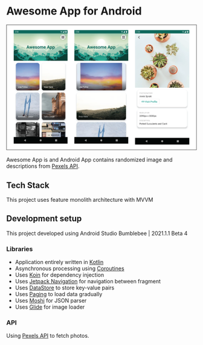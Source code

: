 # Awesome App for Android

![GitHub Cards Preview](https://github.com/gilarps/awesome-app-android/blob/master/art/app.png)

Awesome App is and Android App contains randomized image and descriptions from [Pexels API](https://www.pexels.com/api/).

## Tech Stack

This project uses feature monolith architecture with MVVM

## Development setup

This project developed using Android Studio Bumblebee | 2021.1.1 Beta 4

### Libraries

- Application entirely written in [Kotlin](https://kotlinlang.org)
- Asynchronous processing using [Coroutines](https://kotlin.github.io/kotlinx.coroutines/)
- Uses [Koin](https://github.com/InsertKoinIO/koin) for dependency injection
- Uses [Jetpack Navigation](https://developer.android.com/guide/navigation) for navigation between fragment
- Uses [DataStore](https://developer.android.com/topic/libraries/architecture/datastore) to store key-value pairs
- Uses [Paging](https://developer.android.com/jetpack/androidx/releases/paging) to load data gradually
- Uses [Moshi](https://github.com/square/moshi) for JSON parser
- Uses [Glide](https://github.com/bumptech/glide) for image loader


### API

Using [Pexels API](https://www.pexels.com/api/) to fetch photos. 
